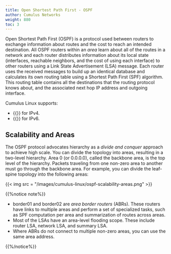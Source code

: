 ```yaml
---
title: Open Shortest Path First - OSPF
author: Cumulus Networks
weight: 880
toc: 3
---
```


Open Shortest Path First (OSPF) is a protocol used between routers to exchange information about routes and the cost to reach an intended destination. All OSPF routers within an *area* learn about all of the routes in a network and each router distributes information about its local state (interfaces, reachable neighbors, and the cost of using each interface) to other routers using a Link State Advertisement (LSA) message. Each router uses the received messages to build up an identical database and calculates its own routing table using a Shortest Path First (SPF) algorithm. This routing table contains all the destinations that the routing protocol knows about, and the associated next hop IP address and outgoing interface.

Cumulus Linux supports:
- {{<link url="Open-Shortest-Path-First-v2-OSPFv2">}} for IPv4.
- {{<link url="Open-Shortest-Path-First-v3-OSPFv3">}} for IPv6.

## Scalability and Areas

The OSPF protocol advocates hierarchy as a *divide and conquer* approach to achieve high scale. You can divide the topology into areas, resulting in a two-level hierarchy. Area 0 (or 0.0.0.0), called the backbone area, is the top level of the hierarchy. Packets traveling from one non-zero area to another must go through the backbone area. For example, you can divide the leaf-spine topology into the following areas:

{{< img src = "/images/cumulus-linux/ospf-scalability-areas.png" >}}

{{%notice note%}}

- border01 and border02 are *area border routers* (ABRs). These routers have links to multiple areas and perform a set of specialized tasks, such as SPF computation per area and summarization of routes across areas.
- Most of the LSAs have an area-level flooding scope. These include router LSA, network LSA, and summary LSA.
- Where ABRs do not connect to multiple non-zero areas, you can use the same area address.

{{%/notice%}}
